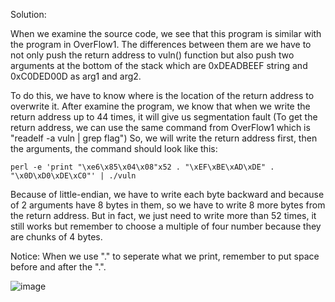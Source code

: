 Solution:
   
   When we examine the source code, we see that this program is similar with the program in OverFlow1. The differences between them
   are we have to not only push the return address to vuln() function but also push two arguments at the bottom of the stack which
   are 0xDEADBEEF string and 0xC0DED00D as arg1 and arg2.
   
   To do this, we have to know where is the location of the return address to overwrite it.
   After examine the program, we know that when we write the return address up to 44 times, it will give us segmentation fault
   (To get the return address, we can use the same command from OverFlow1 which is "readelf -a vuln | grep flag")
   So, we will write the return address first, then the arguments, the command should look like this: 

    perl -e 'print "\xe6\x85\x04\x08"x52 . "\xEF\xBE\xAD\xDE" . "\x0D\xD0\xDE\xC0"' | ./vuln
   
   Because of little-endian, we have to write each byte backward and because of 2 arguments have 8 bytes in them, so we have to write 8 more bytes from the return address. But in fact, we just need to write more than 52 times, it still works but remember to choose a multiple of four number because they are chunks of 4 bytes.
   
   Notice: When we use "." to seperate what we print, remember to put space before and after the ".".
   
   ![image](https://user-images.githubusercontent.com/60718485/75126273-2801c600-5687-11ea-998b-d691fd13f5a8.png)
